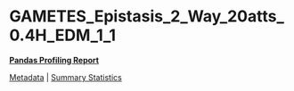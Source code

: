 # GAMETES_Epistasis_2_Way_20atts_0.4H_EDM_1_1

[**Pandas Profiling Report**](https://epistasislab.github.io/penn-ml-benchmarks/profile/GAMETES_Epistasis_2_Way_20atts_0.4H_EDM_1_1.html)

[Metadata](metadata.yaml) | [Summary Statistics](summary_stats.csv)

